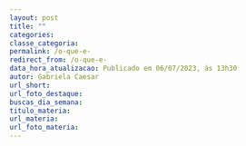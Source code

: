 ```yaml
---
layout: post
title: ""
categories: 
classe_categoria: 
permalink: /o-que-e-
redirect_from: /o-que-e-
data_hora_atualizacao: Publicado em 06/07/2023, às 13h30
autor: Gabriela Caesar
url_short: 
url_foto_destaque: 
buscas_dia_semana: 
titulo_materia: 
url_materia: 
url_foto_materia: 
---
```



